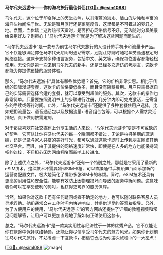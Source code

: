 **马尔代夫远游卡——你的海岛旅行最佳伴侣[[TG💪+ @esim1088](https://t.me/s/esim1088)]**

马尔代夫，这个位于印度洋上的天堂岛屿，以其湛蓝的海水、洁白的沙滩和丰富的海洋生物闻名于世。无论是蜜月旅行还是家庭度假，这里都是不可错过的梦幻之地。然而，当你踏上这片热带天堂时，是否担心网络信号不好，无法随时分享美景给亲朋好友？别担心！“马尔代夫远游卡”就是为了解决这些问题而诞生的。

“马尔代夫远游卡”是一款专为前往马尔代夫旅行的人设计的手机卡和流量卡产品。它不仅能够满足你在马尔代夫期间的通话需求，还能让你随时随地享受高速稳定的网络连接。这款卡支持多种语言服务，包括中文、英文等，确保每位游客都能轻松使用。无论你是第一次来到马尔代夫的新手，还是已经多次造访的老朋友，这款卡都能为你提供便捷的服务体验。

那么，“马尔代夫远游卡”具体有哪些优势呢？首先，它的价格非常实惠。相比于传统的国际漫游套餐，这款卡的价格要低得多，而且没有隐藏费用。用户只需根据自己的实际需要选择合适的套餐，就可以享受到超值的服务。其次，这款卡的操作也非常简单。只需要按照说明书上的步骤进行注册，几分钟内即可完成激活，无需复杂的手续或等待时间。此外，“马尔代夫远游卡”还提供了多种套餐供用户选择，比如短期流量包、语音通话包以及数据流量+语音组合包等，可以根据个人需求灵活搭配，真正做到按需定制。

对于那些喜欢在社交媒体上分享生活的人来说，“马尔代夫远游卡”更是不可或缺的好帮手。它可以让你在马尔代夫的每一个瞬间都不错过，无论是拍摄美丽的珊瑚礁，还是记录与家人共度的美好时光，都可以通过这款卡即时上传到朋友圈或其他社交平台。而且，由于其提供的网络速度非常快，即使是在人多的地方也能保持流畅的连接，不用担心因为网络拥堵而影响上传进度。

除了上述优点之外，“马尔代夫远游卡”还有一个特别之处，那就是它采用了最新的eSIM技术。这种技术不需要物理SIM卡槽，可以直接通过手机设置页面添加新的运营商配置文件，极大地简化了携带多张SIM卡的麻烦。同时，eSIM技术还具有更高的耐用性和安全性，能够有效防止因物理损坏而导致的服务中断问题。这意味着你可以在享受便利的同时，也获得更可靠的服务保障。

当然，如果你对这款卡还有任何疑问或者不确定的地方，也可以随时联系客服人员寻求帮助。他们通常会在工作时间内快速响应，并提供详尽的答案和指导。另外，为了方便用户的使用，“马尔代夫远游卡”的官方网站还提供了详细的教程视频和常见问题解答，让用户可以更加直观地了解如何正确使用这款卡。

总之，“马尔代夫远游卡”是一款集实用性与经济性于一体的优秀产品。它不仅能让你在旅途中保持联络畅通，还能让你尽情享受马尔代夫的魅力风光。如果你计划前往马尔代夫旅行，不妨考虑一下这款卡，相信它会成为你这次旅程中的一大亮点！

[[TG💪+ @esim1088](https://t.me/s/esim1088) ![Image](https://i.postimg.cc/4NQfJmqS/Snipaste-2025-05-13-00-14-12.png)]